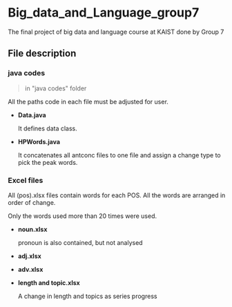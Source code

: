 # Big_data_and_Language_group7
The final project of big data and language course at KAIST done by Group 7


## File description

### java codes
> in "java codes" folder

  All the paths code in each file must be adjusted for user.

* __Data.java__

  It defines data class.
  
* __HPWords.java__

  It concatenates all antconc files to one file and assign a change type to pick the peak words.

### Excel files

  All (pos).xlsx files contain words for each POS. All the words are arranged in order of change.

  Only the words used more than 20 times were used.

* __noun.xlsx__

  pronoun is also contained, but not analysed

* __adj.xlsx__

* __adv.xlsx__

* __length and topic.xlsx__
  
  A change in length and topics as series progress

  
